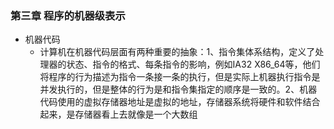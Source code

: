 ### 第三章 程序的机器级表示

* 机器代码
  - 计算机在机器代码层面有两种重要的抽象：1、指令集体系结构，定义了处理器的状态、指令的格式、每条指令的影响，例如IA32 X86_64等，他们将程序的行为描述为指令一条接一条的执行，但是实际上机器执行指令是并发执行的，但是整体的行为是和指令集指定的顺序是一致的。2、机器代码使用的虚拟存储器地址是虚拟的地址，存储器系统将硬件和软件结合起来，是存储器看上去就像是一个大数组


